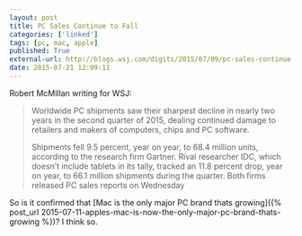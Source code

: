 ```yaml
---
layout: post
title: PC Sales Continue to Fall
categories: ['linked']
tags: [pc, mac, apple]
published: True
external-url: http://blogs.wsj.com/digits/2015/07/09/pc-sales-continue-to-fall/
date: 2015-07-21 12:09:11
---
```


Robert McMillan writing for WSJ:

> Worldwide PC shipments saw their sharpest decline in nearly two years in the second quarter of 2015, dealing continued damage to retailers and makers of computers, chips and PC software.
>
> Shipments fell 9.5 percent, year on year, to 68.4 million units, according to the research firm Gartner. Rival researcher IDC, which doesn’t include tablets in its tally, tracked an 11.8 percent drop, year on year, to 66.1 million shipments during the quarter. Both firms released PC sales reports on Wednesday

So is it confirmed that [Mac is the only major PC brand thats growing]({% post_url 2015-07-11-apples-mac-is-now-the-only-major-pc-brand-thats-growing %})? I think so. 
